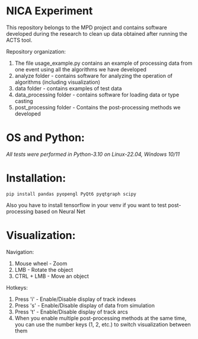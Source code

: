 # NICA Experiment

This repository belongs to the MPD project and contains software developed during the research
to clean up data obtained after running the ACTS tool.

Repository organization:
1) The file usage_example.py contains an example of processing data from one event using all the algorithms we have developed
2) analyze folder - contains software for analyzing the operation of algorithms (including visualization)
3) data folder - contains examples of test data
4) data_processing folder - contains software for loading data or type casting
5) post_processing folder - Contains the post-processing methods we developed

# OS and Python:
_All tests were performed in Python-3.10 on Linux-22.04, Windows 10/11_

# Installation:
```shell
pip install pandas pyopengl PyQt6 pyqtgraph scipy
```

Also you have to install tensorflow in your venv if you want to test post-processing based on Neural Net

# Visualization:
Navigation:
1) Mouse wheel - Zoom
2) LMB - Rotate the object
3) CTRL + LMB - Move an object

Hotkeys:
1) Press 'i' - Enable/Disable display of track indexes
2) Press 's' - Enable/Disable display of data from simulation
3) Press 't' - Enable/Disable display of track arcs
4) When you enable multiple post-processing methods at the same time, you can use the number keys (1, 2, etc.) to switch visualization between them
